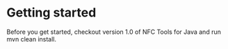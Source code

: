 
Getting started
================

Before you get started, checkout version 1.0 of NFC Tools for Java and run mvn clean install. 

